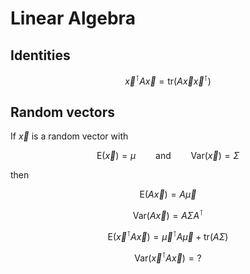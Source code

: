 # Linear Algebra

## Identities

```math
\vec{x}^\intercal A \vec{x} = \mathrm{tr}(A \vec{x} \vec{x}^\intercal)
```


## Random vectors

If $`\vec{x}`$ is a random vector with

```math
\mathrm{E}(\vec{x}) = \mu \qquad \mathrm{and} \qquad \mathrm{Var}(\vec{x}) = \Sigma
```

then

```math
\mathrm{E}(A \vec{x}) = A \vec{\mu}
```

```math
\mathrm{Var}(A \vec{x}) = A \Sigma A^\intercal
```

```math
\mathrm{E}(\vec{x}^\intercal A \vec{x}) = \vec{\mu}^\intercal A \vec{\mu} + \mathrm{tr}(A\Sigma)
```

```math
\mathrm{Var}(\vec{x}^\intercal A \vec{x}) = ?
```

